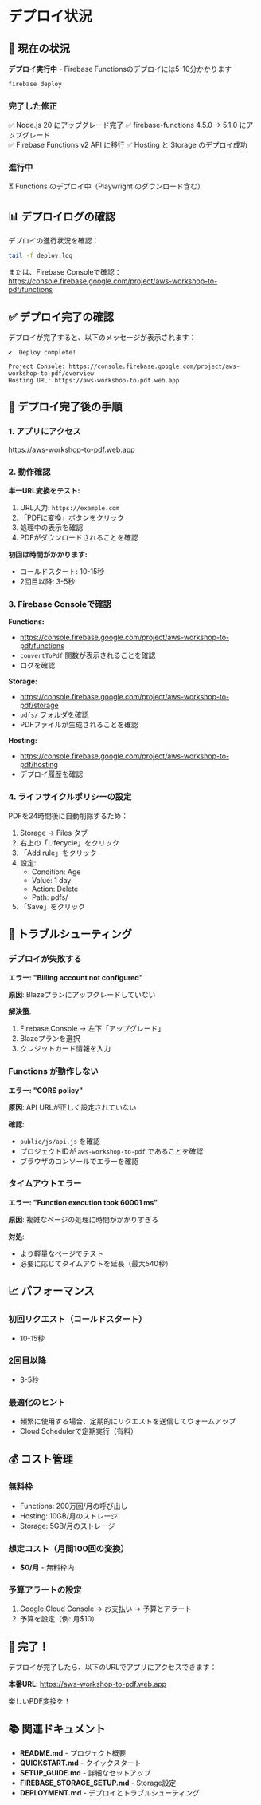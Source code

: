 # デプロイ状況

## 🚀 現在の状況

**デプロイ実行中** - Firebase Functionsのデプロイには5-10分かかります

```bash
firebase deploy
```

### 完了した修正

✅ Node.js 20 にアップグレード完了
✅ firebase-functions 4.5.0 → 5.1.0 にアップグレード  
✅ Firebase Functions v2 API に移行
✅ Hosting と Storage のデプロイ成功

### 進行中

⏳ Functions のデプロイ中（Playwright のダウンロード含む）

## 📊 デプロイログの確認

デプロイの進行状況を確認：

```bash
tail -f deploy.log
```

または、Firebase Consoleで確認：
https://console.firebase.google.com/project/aws-workshop-to-pdf/functions

## ✅ デプロイ完了の確認

デプロイが完了すると、以下のメッセージが表示されます：

```
✔  Deploy complete!

Project Console: https://console.firebase.google.com/project/aws-workshop-to-pdf/overview
Hosting URL: https://aws-workshop-to-pdf.web.app
```

## 🎯 デプロイ完了後の手順

### 1. アプリにアクセス

https://aws-workshop-to-pdf.web.app

### 2. 動作確認

**単一URL変換をテスト:**
1. URL入力: `https://example.com`
2. 「PDFに変換」ボタンをクリック
3. 処理中の表示を確認
4. PDFがダウンロードされることを確認

**初回は時間がかかります:**
- コールドスタート: 10-15秒
- 2回目以降: 3-5秒

### 3. Firebase Consoleで確認

**Functions:**
- https://console.firebase.google.com/project/aws-workshop-to-pdf/functions
- `convertToPdf` 関数が表示されることを確認
- ログを確認

**Storage:**
- https://console.firebase.google.com/project/aws-workshop-to-pdf/storage
- `pdfs/` フォルダを確認
- PDFファイルが生成されることを確認

**Hosting:**
- https://console.firebase.google.com/project/aws-workshop-to-pdf/hosting
- デプロイ履歴を確認

### 4. ライフサイクルポリシーの設定

PDFを24時間後に自動削除するため：

1. Storage → Files タブ
2. 右上の「Lifecycle」をクリック
3. 「Add rule」をクリック
4. 設定:
   - Condition: Age
   - Value: 1 day
   - Action: Delete
   - Path: pdfs/
5. 「Save」をクリック

## 🔧 トラブルシューティング

### デプロイが失敗する

**エラー: "Billing account not configured"**

**原因**: Blazeプランにアップグレードしていない

**解決策**:
1. Firebase Console → 左下「アップグレード」
2. Blazeプランを選択
3. クレジットカード情報を入力

### Functions が動作しない

**エラー: "CORS policy"**

**原因**: API URLが正しく設定されていない

**確認**:
- `public/js/api.js` を確認
- プロジェクトIDが `aws-workshop-to-pdf` であることを確認
- ブラウザのコンソールでエラーを確認

### タイムアウトエラー

**エラー: "Function execution took 60001 ms"**

**原因**: 複雑なページの処理に時間がかかりすぎる

**対処**:
- より軽量なページでテスト
- 必要に応じてタイムアウトを延長（最大540秒）

## 📈 パフォーマンス

### 初回リクエスト（コールドスタート）
- 10-15秒

### 2回目以降
- 3-5秒

### 最適化のヒント
- 頻繁に使用する場合、定期的にリクエストを送信してウォームアップ
- Cloud Schedulerで定期実行（有料）

## 💰 コスト管理

### 無料枠
- Functions: 200万回/月の呼び出し
- Hosting: 10GB/月のストレージ
- Storage: 5GB/月のストレージ

### 想定コスト（月間100回の変換）
- **$0/月** - 無料枠内

### 予算アラートの設定
1. Google Cloud Console → お支払い → 予算とアラート
2. 予算を設定（例: 月$10）

## 🎉 完了！

デプロイが完了したら、以下のURLでアプリにアクセスできます：

**本番URL**: https://aws-workshop-to-pdf.web.app

楽しいPDF変換を！

## 📚 関連ドキュメント

- **README.md** - プロジェクト概要
- **QUICKSTART.md** - クイックスタート
- **SETUP_GUIDE.md** - 詳細なセットアップ
- **FIREBASE_STORAGE_SETUP.md** - Storage設定
- **DEPLOYMENT.md** - デプロイとトラブルシューティング
